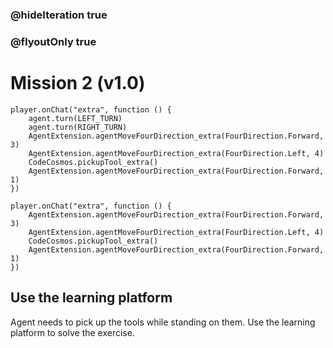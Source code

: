 ### @hideIteration true
### @flyoutOnly true
# Mission 2 (v1.0)

```blocks
player.onChat("extra", function () {
    agent.turn(LEFT_TURN)
    agent.turn(RIGHT_TURN)
    AgentExtension.agentMoveFourDirection_extra(FourDirection.Forward, 3)
    AgentExtension.agentMoveFourDirection_extra(FourDirection.Left, 4)
    CodeCosmos.pickupTool_extra()
    AgentExtension.agentMoveFourDirection_extra(FourDirection.Forward, 1)
})

```

```template
player.onChat("extra", function () {
    AgentExtension.agentMoveFourDirection_extra(FourDirection.Forward, 3)
    AgentExtension.agentMoveFourDirection_extra(FourDirection.Left, 4)
    CodeCosmos.pickupTool_extra()
    AgentExtension.agentMoveFourDirection_extra(FourDirection.Forward, 1)
})
```

## Use the learning platform
Agent needs to pick up the tools while standing on them.
Use the learning platform to solve the exercise.